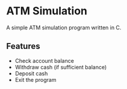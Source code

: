# ATM Simulation
A simple ATM simulation program written in C.

## Features
- Check account balance
- Withdraw cash (if sufficient balance)
- Deposit cash
- Exit the program
